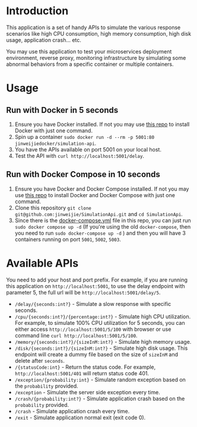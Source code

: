# Introduction

This application is a set of handy APIs to simulate the various response scenarios like high CPU consumption, high memory consumption, high disk usage, application crash... etc.

You may use this application to test your microservices deployment environment, reverse proxy, monitoring infrastructure by simulating some abnormal behaviors from a specific container or multiple containers.

# Usage

## Run with Docker in 5 seconds
1. Ensure you have Docker installed. If not you may use [this repo](https://github.com/jinweijie/install-docker-and-compose) to install Docker with just one command.
2. Spin up a container `sudo docker run -d --rm -p 5001:80 jinweijiedocker/simulation-api`.
3. You have the APIs available on port 5001 on your local host.
4. Test the API with `curl http://localhost:5001/delay`.


## Run with Docker Compose in 10 seconds
1. Ensure you have Docker and Docker Compose installed. If not you may use [this repo](https://github.com/jinweijie/install-docker-and-compose) to install Docker and Docker Compose with just one command.
2. Clone this repository `git clone git@github.com:jinweijie/SimulationApi.git` and `cd SimulationApi`.
3. Since there is the [docker-compose.yml](https://github.com/jinweijie/SimulationApi/blob/master/docker-compose.yml) file in this repo, you can just run `sudo docker compose up -d` (If you're using the old `docker-compose`, then you need to run `sudo docker-compose up -d` ) and then you will have 3 containers running on port `5001`, `5002`, `5003`.

# Available APIs

You need to add your host and port prefix. For example, if you are running this application on `http://localhost:5001`, to use the delay endpoint with parameter 5, the full url will be `http://localhost:5001/delay/5`.

* `/delay/{seconds:int?}` - Simulate a slow response with specific seconds.
* `/cpu/{seconds:int?}/{percentage:int?}` - Simulate high CPU utilization. For example, to simulate 100% CPU utilization for 5 seconds, you can either access `http://localhost:5001/5/100` with browser or use command line `curl http://localhost:5001/5/100`.
* `/memory/{seconds:int?}/{sizeInM:int?}` - Simulate high memory usage.
* `/disk/{seconds:int?}/{sizeInM:int?}` - Simulate high disk usage. This endpoint will create a dummy file based on the size of `sizeInM` and delete after `seconds`.
* `/{statusCode:int}` - Return the status code. For example, `http://localhost:5001/401` will return status code 401.
* `/exception/{probability:int}` - Simulate random exception based on the `probability` provided.
* `/exception` - Simulate the server side exception every time.
* `/crash/{probability:int?}` - Simulate application crash based on the `probability` provided.
* `/crash` - Simulate application crash every time.
* `/exit` - Simulate application normal exit (exit code 0). 
